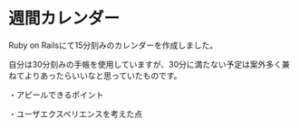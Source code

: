 # 週間カレンダー

Ruby on Railsにて15分刻みのカレンダーを作成しました。

自分は30分刻みの手帳を使用していますが、30分に満たない予定は案外多く兼ねてよりあったらいいなと思っていたものです。

・アピールできるポイント

・ユーザエクスペリエンスを考えた点

